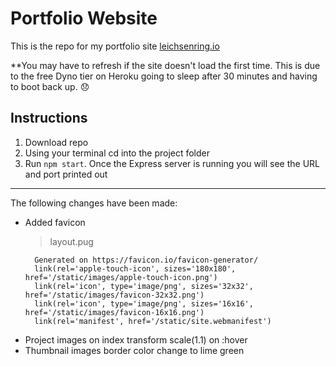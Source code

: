 # Portfolio Website
This is the repo for my portfolio site [leichsenring.io](https://leichsenring-portfolio.herokuapp.com/) 

**You may have to refresh if the site doesn't load the first time. This is due to the free Dyno tier on Heroku going to sleep after 30 minutes and having to boot back up. :disappointed:

## Instructions
1. Download repo
2. Using your terminal cd into the project folder
3. Run `npm start`. Once the Express server is running you will see the URL and port printed out

***

The following changes have been made:
* Added favicon
  > layout.pug
    ```
      Generated on https://favicon.io/favicon-generator/
      link(rel='apple-touch-icon', sizes='180x180', href='/static/images/apple-touch-icon.png')
      link(rel='icon', type='image/png', sizes='32x32', href='/static/images/favicon-32x32.png')
      link(rel='icon', type='image/png', sizes='16x16', href='/static/images/favicon-16x16.png')
      link(rel='manifest', href='/static/site.webmanifest')
    ```
* Project images on index transform scale(1.1) on :hover
* Thumbnail images border color change to lime green



